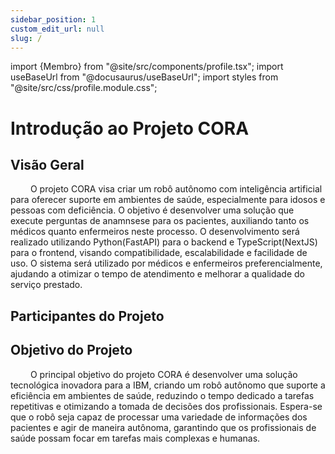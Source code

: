 ```yaml
---
sidebar_position: 1
custom_edit_url: null
slug: /
---
```


import {Membro} from "@site/src/components/profile.tsx";
import useBaseUrl from "@docusaurus/useBaseUrl";
import styles from "@site/src/css/profile.module.css";

# Introdução ao Projeto CORA

## Visão Geral

&emsp;&emsp; O projeto CORA visa criar um robô autônomo com inteligência artificial para oferecer suporte em ambientes de saúde, especialmente para idosos e pessoas com deficiência. O objetivo é desenvolver uma solução que execute perguntas de anamnsese para os pacientes, auxiliando tanto os médicos quanto enfermeiros neste processo. O desenvolvimento será realizado utilizando Python(FastAPI) para o backend e TypeScript(NextJS) para o frontend, visando compatibilidade, escalabilidade e facilidade de uso. O sistema será utilizado por médicos e enfermeiros preferencialmente, ajudando a otimizar o tempo de atendimento e melhorar a qualidade do serviço prestado.

## Participantes do Projeto

<div className={styles.profiles}>
    <Membro nome="Antonio Artimonte" imagem={useBaseUrl("https://media.licdn.com/dms/image/v2/D4D03AQHWhBcP5iT58g/profile-displayphoto-shrink_800_800/profile-displayphoto-shrink_800_800/0/1703212257337?e=1733961600&v=beta&t=ZiXuRXZrwq1RfsBaQZBoulfgN9X3yIvl0QkcvS0W3VI")} linkedin="https://www.linkedin.com/in/antonio-guimar%C3%A3es-2bb961264/"></Membro>
    <Membro nome="Breno Santos" imagem={useBaseUrl("https://media.licdn.com/dms/image/v2/D4D03AQGrZG9Tv9JdZg/profile-displayphoto-shrink_200_200/profile-displayphoto-shrink_200_200/0/1711976052733?e=1733961600&v=beta&t=8xy2b08wwlwMEFFAXy7EwC4KS83kZaT14891_OlU-Co")} linkedin="https://www.linkedin.com/in/breno-santos-0843131b8/"></Membro>
    <Membro nome="Gabrielle Cartaxo" imagem={useBaseUrl("https://media.licdn.com/dms/image/v2/D4D03AQEfVzBjp90nww/profile-displayphoto-shrink_200_200/profile-displayphoto-shrink_200_200/0/1725493708801?e=1732147200&v=beta&t=lSVcuQInahTdueSQFKkFSdtDgrjTQ3R74yJU1Hw-DTg")} linkedin="https://www.linkedin.com/in/gabriellediascartaxo/"></Membro>
    <Membro nome="Gabrielle Mitoso" imagem={useBaseUrl("https://media.licdn.com/dms/image/v2/D4D35AQFuxO-uqsGZnA/profile-framedphoto-shrink_400_400/profile-framedphoto-shrink_400_400/0/1725542695484?e=1729627200&v=beta&t=aJijRJaRK-w9C9xMWrAXlHplKtFquWVl1yY9_ZTrcf4")} linkedin="https://www.linkedin.com/in/gabrielle-mitoso/"></Membro>
    <Membro nome="Gustavo Gouveia" imagem={useBaseUrl("https://media.licdn.com/dms/image/v2/D4D03AQHr94-4j6-wHQ/profile-displayphoto-shrink_400_400/profile-displayphoto-shrink_400_400/0/1681824343276?e=1734566400&v=beta&t=vCA9VkepYnoMt2TTThjNNqYpDaCGa3kPuFAhAIo8_RY")} linkedin="https://www.linkedin.com/in/gustavo-gouveia-583185271/"></Membro>
    <Membro nome="Gustavo Machado" imagem={useBaseUrl("https://media.licdn.com/dms/image/v2/D4D03AQH2WFJuA6ldpg/profile-displayphoto-shrink_800_800/profile-displayphoto-shrink_800_800/0/1724733025857?e=1734566400&v=beta&t=5NfdZkQQolqA70CRTvjlPDdi7yFZOKo_WNxPE9tI7M4")} linkedin="https://www.linkedin.com/in/gustavo-machado-esteves-453b81248/"></Membro>
    <Membro nome="Ivan Ferreira" imagem={useBaseUrl("https://media.licdn.com/dms/image/v2/D4D03AQFRTfYyNhvmmA/profile-displayphoto-shrink_400_400/profile-displayphoto-shrink_400_400/0/1681734950128?e=1734566400&v=beta&t=tOZMvSst9y_tt49oc76fVPHl0R1ZQQNnF3PjIKnKsvA")} linkedin="https://www.linkedin.com/in/naruto/"></Membro>
    <Membro nome="Rafaela Rojas" imagem={useBaseUrl("https://media.licdn.com/dms/image/v2/D4D03AQE1OlkbnO47tQ/profile-displayphoto-shrink_400_400/profile-displayphoto-shrink_400_400/0/1728341898209?e=1734566400&v=beta&t=S1zN8EkpgLdpMiA96KnyhiYTt1n0JjR5N-LF0M-qUIk")} linkedin="https://www.linkedin.com/in/rafaelarojas/"></Membro>
</div>

## Objetivo do Projeto

&emsp;&emsp; O principal objetivo do projeto CORA é desenvolver uma solução tecnológica inovadora para a IBM, criando um robô autônomo que suporte a eficiência em ambientes de saúde, reduzindo o tempo dedicado a tarefas repetitivas e otimizando a tomada de decisões dos profissionais. Espera-se que o robô seja capaz de processar uma variedade de informações dos pacientes e agir de maneira autônoma, garantindo que os profissionais de saúde possam focar em tarefas mais complexas e humanas.